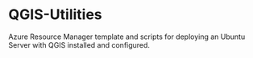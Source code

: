 # QGIS-Utilities

Azure Resource Manager template and scripts for deploying an Ubuntu Server with QGIS installed and configured.